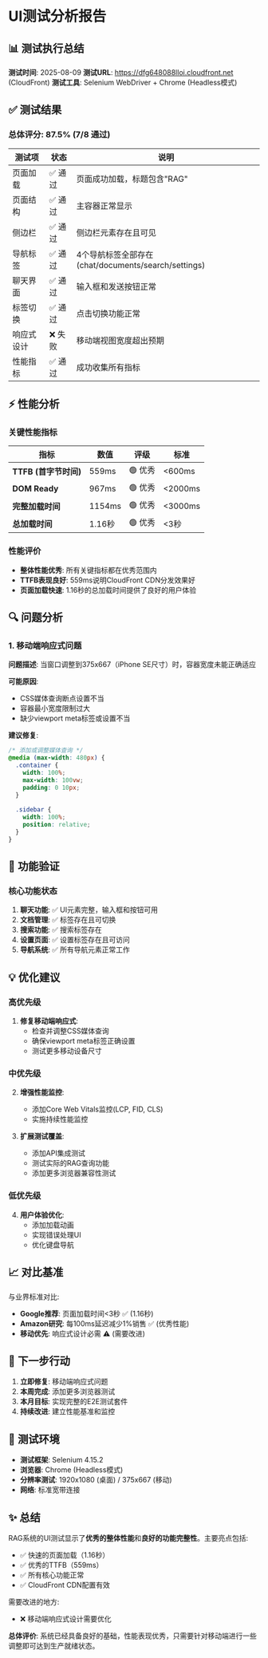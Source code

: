 # UI测试分析报告

## 📊 测试执行总结

**测试时间**: 2025-08-09
**测试URL**: https://dfg648088lloi.cloudfront.net (CloudFront)
**测试工具**: Selenium WebDriver + Chrome (Headless模式)

## ✅ 测试结果

### 总体评分: 87.5% (7/8 通过)

| 测试项 | 状态 | 说明 |
|--------|------|------|
| 页面加载 | ✅ 通过 | 页面成功加载，标题包含"RAG" |
| 页面结构 | ✅ 通过 | 主容器正常显示 |
| 侧边栏 | ✅ 通过 | 侧边栏元素存在且可见 |
| 导航标签 | ✅ 通过 | 4个导航标签全部存在(chat/documents/search/settings) |
| 聊天界面 | ✅ 通过 | 输入框和发送按钮正常 |
| 标签切换 | ✅ 通过 | 点击切换功能正常 |
| 响应式设计 | ❌ 失败 | 移动端视图宽度超出预期 |
| 性能指标 | ✅ 通过 | 成功收集所有指标 |

## ⚡ 性能分析

### 关键性能指标

| 指标 | 数值 | 评级 | 标准 |
|------|------|------|------|
| **TTFB (首字节时间)** | 559ms | 🟢 优秀 | <600ms |
| **DOM Ready** | 967ms | 🟢 优秀 | <2000ms |
| **完整加载时间** | 1154ms | 🟢 优秀 | <3000ms |
| **总加载时间** | 1.16秒 | 🟢 优秀 | <3秒 |

### 性能评价
- **整体性能优秀**: 所有关键指标都在优秀范围内
- **TTFB表现良好**: 559ms说明CloudFront CDN分发效果好
- **页面加载快速**: 1.16秒的总加载时间提供了良好的用户体验

## 🔍 问题分析

### 1. 移动端响应式问题
**问题描述**: 当窗口调整到375x667（iPhone SE尺寸）时，容器宽度未能正确适应

**可能原因**:
- CSS媒体查询断点设置不当
- 容器最小宽度限制过大
- 缺少viewport meta标签或设置不当

**建议修复**:
```css
/* 添加或调整媒体查询 */
@media (max-width: 480px) {
  .container {
    width: 100%;
    max-width: 100vw;
    padding: 0 10px;
  }
  
  .sidebar {
    width: 100%;
    position: relative;
  }
}
```

## 🎯 功能验证

### 核心功能状态
1. **聊天功能**: ✅ UI元素完整，输入框和按钮可用
2. **文档管理**: ✅ 标签存在且可切换
3. **搜索功能**: ✅ 搜索标签存在
4. **设置页面**: ✅ 设置标签存在且可访问
5. **导航系统**: ✅ 所有导航元素正常工作

## 💡 优化建议

### 高优先级
1. **修复移动端响应式**:
   - 检查并调整CSS媒体查询
   - 确保viewport meta标签正确设置
   - 测试更多移动设备尺寸

### 中优先级
2. **增强性能监控**:
   - 添加Core Web Vitals监控(LCP, FID, CLS)
   - 实施持续性能监控

3. **扩展测试覆盖**:
   - 添加API集成测试
   - 测试实际的RAG查询功能
   - 添加更多浏览器兼容性测试

### 低优先级
4. **用户体验优化**:
   - 添加加载动画
   - 实现错误处理UI
   - 优化键盘导航

## 📈 对比基准

与业界标准对比:
- **Google推荐**: 页面加载时间<3秒 ✅ (1.16秒)
- **Amazon研究**: 每100ms延迟减少1%销售 ✅ (优秀性能)
- **移动优先**: 响应式设计必需 ⚠️ (需要改进)

## 🔄 下一步行动

1. **立即修复**: 移动端响应式问题
2. **本周完成**: 添加更多浏览器测试
3. **本月目标**: 实现完整的E2E测试套件
4. **持续改进**: 建立性能基准和监控

## 📝 测试环境

- **测试框架**: Selenium 4.15.2
- **浏览器**: Chrome (Headless模式)
- **分辨率测试**: 1920x1080 (桌面) / 375x667 (移动)
- **网络**: 标准宽带连接

## ✨ 总结

RAG系统的UI测试显示了**优秀的整体性能**和**良好的功能完整性**。主要亮点包括:
- ✅ 快速的页面加载（1.16秒）
- ✅ 优秀的TTFB（559ms）
- ✅ 所有核心功能正常
- ✅ CloudFront CDN配置有效

需要改进的地方:
- ❌ 移动端响应式设计需要优化

**总体评价**: 系统已经具备良好的基础，性能表现优秀，只需要针对移动端进行一些调整即可达到生产就绪状态。